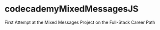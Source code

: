 # codecademyMixedMessagesJS
First Attempt at the Mixed Messages Project on the Full-Stack Career Path
